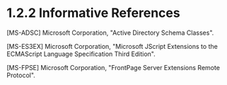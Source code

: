 <html dir="LTR" xmlns:mshelp="http://msdn.microsoft.com/mshelp" xmlns:ddue="http://ddue.schemas.microsoft.com/authoring/2003/5" xmlns:xlink="http://www.w3.org/1999/xlink" xmlns:tool="http://www.microsoft.com/tooltip">
 <body>
 <div id="header">
 <h1 class="heading">1.2.2 Informative References</h1>
 </div>
 <div id="mainSection">
 <div id="mainBody">
 <div id="allHistory" class="saveHistory"></div>
 <div id="sectionSection0" class="section" name="collapseableSection">
 

<p>[MS-ADSC] Microsoft
Corporation, &quot;<mshelp:link keywords="9abb5e97-123d-4da9-9557-b353ab79b830" tabindex="0">Active
Directory Schema Classes</mshelp:link>&quot;.</p>

<p>[MS-ES3EX] Microsoft
Corporation, &quot;<mshelp:link keywords="a51500aa-4fc5-43e2-a79f-2beac751f53a" tabindex="0">Microsoft
JScript Extensions to the ECMAScript Language Specification Third Edition</mshelp:link>&quot;.</p>

<p>[MS-FPSE] Microsoft
Corporation, &quot;<mshelp:link keywords="1bbae50a-7de9-45ea-830d-4e9caf8dfccd" tabindex="0">FrontPage
Server Extensions Remote Protocol</mshelp:link>&quot;.</p>


 </div>
 </div>
 </div>
 </body>
</html>